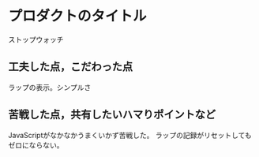  # プロダクトのタイトル
ストップウォッチ
## 工夫した点，こだわった点
ラップの表示。シンプルさ
## 苦戦した点，共有したいハマりポイントなど
JavaScriptがなかなかうまくいかず苦戦した。
ラップの記録がリセットしてもゼロにならない。

